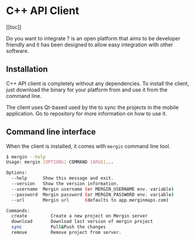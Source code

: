 # C++ API Client
[[toc]]

Do you want to integrate <MainPlatformNameLink />? <MainPlatformName /> is an open platform that aims to be developer friendly and it has been designed to allow easy integration with other software.

## Installation
C++ API client is completely without any dependencies. To install the client, just download the binary for your platform from <GitHubRepo id="MerginMaps/cpp-api-client/releases"/> and use it from the command line.

The client uses Qt-based <GitHubRepo id="MerginMaps/mobile/tree/master/core" desc="Mergin Maps API core library" /> used by the <MainDomainNameLink desc="mobile app" /> to sync the projects in the mobile application. Go to <GitHubRepo id="MerginMaps/cpp-api-client" /> repository for more information on how to use it. 

## Command line interface
When the client is installed, it comes with `mergin` command line tool.

```bash 
$ mergin --help
Usage: mergin [OPTIONS] COMMAND [ARGS]...

Options:  
  --help      Show this message and exit.
  --version   Show the version information.
  --username  Mergin username (or MERGIN_USERNAME env. variable)
  --password  Mergin password (or MERGIN_PASSWORD env. variable)
  --url       Mergin url      (defaults to app.merginmaps.com)

Commands:
  create         Create a new project on Mergin server
  download       Download last version of mergin project
  sync           Pull&Push the changes
  remove         Remove project from server.
```
